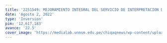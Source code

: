 ```yaml
---
title: '2251549: MEJORAMIENTO INTEGRAL DEL SERVICIO DE INTERPRETACION DEL PATRIMONIO CULTURAL MEDIANTE LA CREACION DEL MUSEO NACIONAL DEL PERU EN EL DISTRITO DE LURIN, PROVINCIA DE LIMA, DEPARTAMENTO DE LIMA'
date: 'Agosto 2, 2022'
type: 'Inversion'
pim: '12,617,183'
avance: '22.5'
cover_image: 'https://medialab.unmsm.edu.pe/chiqaqnews/wp-content/uploads/2021/07/E5ormmtX0AICXQn-1.jpeg'
---
```

